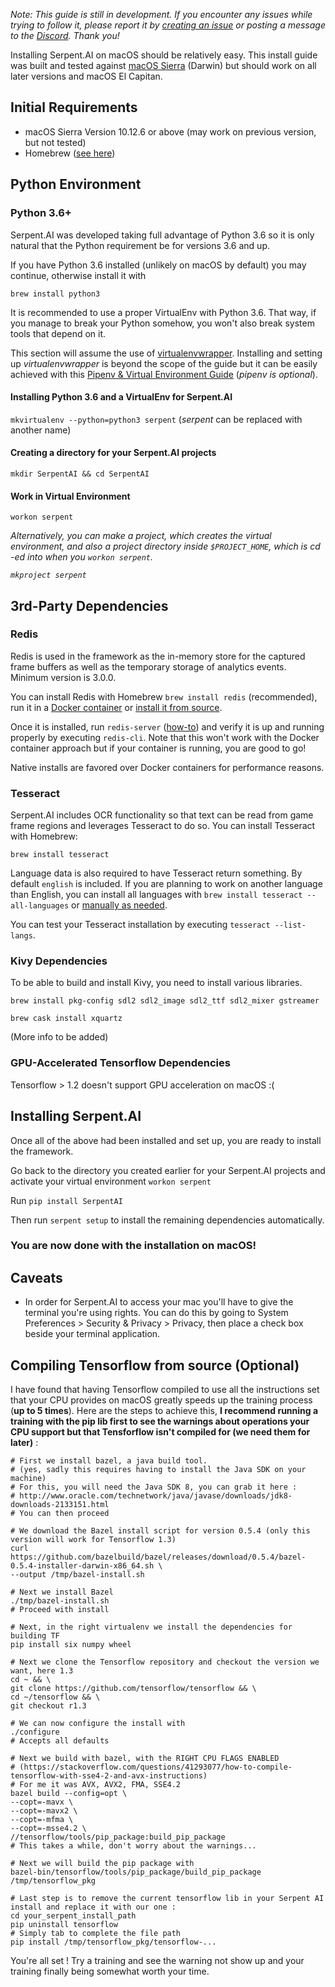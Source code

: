 _Note: This guide is still in development. If you encounter any issues while trying to follow it, please report it by [creating an issue](https://github.com/SerpentAI/Serpent/issues/new) or posting a message to the [Discord](https://discord.gg/9D5SuxH). Thank you!_

Installing Serpent.AI on macOS should be relatively easy. This install guide was built and tested against [macOS Sierra](https://apple.com/) (Darwin) but should work on all later versions and macOS El Capitan.

## Initial Requirements

* macOS Sierra Version 10.12.6 or above (may work on previous version, but not tested)
* Homebrew ([see here](https://brew.sh/))

## Python Environment

### Python 3.6+

Serpent.AI was developed taking full advantage of Python 3.6 so it is only natural that the Python requirement be for versions 3.6 and up.

If you have Python 3.6 installed (unlikely on macOS by default) you may continue, otherwise install it with

`brew install python3`

It is recommended to use a proper VirtualEnv with Python 3.6. That way, if you manage to break your Python somehow, you won't also break system tools that depend on it.

This section will assume the use of [virtualenvwrapper](https://virtualenvwrapper.readthedocs.io/en/latest/index.html). Installing and setting up _virtualenvwrapper_ is beyond the scope of the guide but it can be easily achieved with this [Pipenv & Virtual Environment Guide](http://docs.python-guide.org/en/latest/dev/virtualenvs/#virtualenvironments-ref) (_pipenv is optional_).

#### Installing Python 3.6 and a VirtualEnv for Serpent.AI

`mkvirtualenv --python=python3 serpent` (_serpent_ can be replaced with another name)

#### Creating a directory for your Serpent.AI projects

`mkdir SerpentAI && cd SerpentAI`

#### Work in Virtual Environment

`workon serpent`


_Alternatively, you can make a project, which creates the virtual environment, and also a project directory inside `$PROJECT_HOME`, which is cd -ed into when you `workon serpent`._

_`mkproject serpent`_

## 3rd-Party Dependencies

### Redis

Redis is used in the framework as the in-memory store for the captured frame buffers as well as the temporary storage of analytics events. Minimum version is 3.0.0.

You can install Redis with Homebrew `brew install redis` (recommended), run it in a [Docker container](https://hub.docker.com/_/redis/) or [install it from source](https://redis.io/download).

Once it is installed, run `redis-server` ([how-to](https://medium.com/@petehouston/install-and-config-redis-on-mac-os-x-via-homebrew-eb8df9a4f298)) and verify it is up and running properly by executing `redis-cli`. Note that this won't work with the Docker container approach but if your container is running, you are good to go!

Native installs are favored over Docker containers for performance reasons.

### Tesseract

Serpent.AI includes OCR functionality so that text can be read from game frame regions and leverages Tesseract to do so. You can install Tesseract with Homebrew:

`brew install tesseract`

Language data is also required to have Tesseract return something. By default `english` is included. If you are planning to work on another language than English, you can install all languages with `brew install tesseract --all-languages` or [manually as needed](https://blog.philippklaus.de/2011/01/chinese-ocr/).

You can test your Tesseract installation by executing `tesseract --list-langs`.

### Kivy Dependencies

To be able to build and install Kivy, you need to install various libraries.

`brew install pkg-config sdl2 sdl2_image sdl2_ttf sdl2_mixer gstreamer`

`brew cask install xquartz`

(More info to be added)

### GPU-Accelerated Tensorflow Dependencies

Tensorflow > 1.2 doesn't support GPU acceleration on macOS :(

## Installing Serpent.AI

Once all of the above had been installed and set up, you are ready to install the framework.

Go back to the directory you created earlier for your Serpent.AI projects and activate your virtual environment
`workon serpent`

Run `pip install SerpentAI`

Then run `serpent setup` to install the remaining dependencies automatically.

### You are now done with the installation on macOS!

## Caveats

* In order for Serpent.AI to access your mac you'll have to give the terminal you're using rights. You can do this by going to System Preferences > Security & Privacy > Privacy, then place a check box beside your terminal application.

## Compiling Tensorflow from source (Optional)
I have found that having Tensorflow compiled to use all the instructions set that your CPU provides on macOS greatly speeds up the training process (**up to 5 times**).
Here are the steps to achieve this, **I recommend running a training with the pip lib first to see the warnings about operations your CPU support but that Tensforflow isn't compiled for (we need them for later)** :
```
# First we install bazel, a java build tool.
# (yes, sadly this requires having to install the Java SDK on your machine)
# For this, you will need the Java SDK 8, you can grab it here :
# http://www.oracle.com/technetwork/java/javase/downloads/jdk8-downloads-2133151.html
# You can then proceed
```
```
# We download the Bazel install script for version 0.5.4 (only this version will work for Tensorflow 1.3)
curl https://github.com/bazelbuild/bazel/releases/download/0.5.4/bazel-0.5.4-installer-darwin-x86_64.sh \
--output /tmp/bazel-install.sh
```
```
# Next we install Bazel
./tmp/bazel-install.sh
# Proceed with install
```
```
# Next, in the right virtualenv we install the dependencies for building TF
pip install six numpy wheel
```
```
# Next we clone the Tensorflow repository and checkout the version we want, here 1.3
cd ~ && \
git clone https://github.com/tensorflow/tensorflow && \
cd ~/tensorflow && \
git checkout r1.3
```
```
# We can now configure the install with
./configure
# Accepts all defaults
```
```
# Next we build with bazel, with the RIGHT CPU FLAGS ENABLED
# (https://stackoverflow.com/questions/41293077/how-to-compile-tensorflow-with-sse4-2-and-avx-instructions)
# For me it was AVX, AVX2, FMA, SSE4.2
bazel build --config=opt \
--copt=-mavx \
--copt=-mavx2 \
--copt=-mfma \
--copt=-msse4.2 \
//tensorflow/tools/pip_package:build_pip_package
# This takes a while, don't worry about the warnings...
```
```
# Next we will build the pip package with
bazel-bin/tensorflow/tools/pip_package/build_pip_package /tmp/tensorflow_pkg
```
```
# Last step is to remove the current tensorflow lib in your Serpent AI install and replace it with our one :
cd your_serpent_install_path
pip uninstall tensorflow
# Simply tab to complete the file path
pip install /tmp/tensorflow_pkg/tensorflow-...
```
You're all set !
Try a training and see the warning not show up and your training finally being somewhat worth your time.